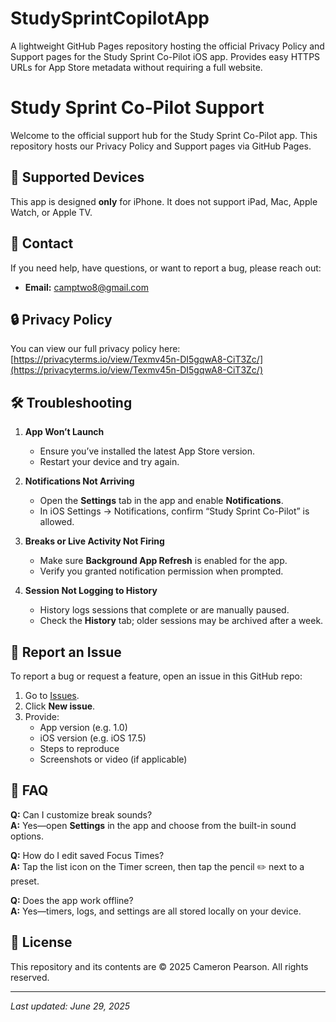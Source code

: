 # StudySprintCopilotApp
A lightweight GitHub Pages repository hosting the official Privacy Policy and Support pages for the Study Sprint Co-Pilot iOS app. Provides easy HTTPS URLs for App Store metadata without requiring a full website.
# Study Sprint Co-Pilot Support

Welcome to the official support hub for the Study Sprint Co-Pilot app. This repository hosts our Privacy Policy and Support pages via GitHub Pages.

## 📱 Supported Devices

This app is designed **only** for iPhone. It does not support iPad, Mac, Apple Watch, or Apple TV.

## 📧 Contact

If you need help, have questions, or want to report a bug, please reach out:

- **Email:** [camptwo8@gmail.com](mailto:camptwo8@gmail.com)

## 🔒 Privacy Policy

You can view our full privacy policy here:  
[https://privacyterms.io/view/Texmv45n-DI5gqwA8-CiT3Zc/](https://privacyterms.io/view/Texmv45n-DI5gqwA8-CiT3Zc/)

## 🛠️ Troubleshooting

1. **App Won’t Launch**  
   - Ensure you’ve installed the latest App Store version.  
   - Restart your device and try again.

2. **Notifications Not Arriving**  
   - Open the **Settings** tab in the app and enable **Notifications**.  
   - In iOS Settings → Notifications, confirm “Study Sprint Co-Pilot” is allowed.

3. **Breaks or Live Activity Not Firing**  
   - Make sure **Background App Refresh** is enabled for the app.  
   - Verify you granted notification permission when prompted.

4. **Session Not Logging to History**  
   - History logs sessions that complete or are manually paused.  
   - Check the **History** tab; older sessions may be archived after a week.

## 🐞 Report an Issue

To report a bug or request a feature, open an issue in this GitHub repo:

1. Go to [Issues](https://github.com/your-username/studysprint-copilot-site/issues).  
2. Click **New issue**.  
3. Provide:
   - App version (e.g. 1.0)  
   - iOS version (e.g. iOS 17.5)  
   - Steps to reproduce  
   - Screenshots or video (if applicable)  

## 📄 FAQ

**Q:** Can I customize break sounds?  
**A:** Yes—open **Settings** in the app and choose from the built-in sound options.

**Q:** How do I edit saved Focus Times?  
**A:** Tap the list icon on the Timer screen, then tap the pencil ✏️ next to a preset.

**Q:** Does the app work offline?  
**A:** Yes—timers, logs, and settings are all stored locally on your device.

## 🔖 License

This repository and its contents are © 2025 Cameron Pearson. All rights reserved.

---
*Last updated: June 29, 2025*  
